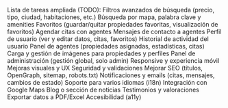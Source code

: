 Lista de tareas ampliada (TODO):
Filtros avanzados de búsqueda (precio, tipo, ciudad, habitaciones, etc.)
Búsqueda por mapa, palabra clave y amenities
Favoritos (guardar/quitar propiedades favoritas, visualización de favoritos)
Agendar citas con agentes
Mensajes de contacto a agentes
Perfil de usuario (ver y editar datos, citas, favoritos)
Historial de actividad del usuario
Panel de agentes (propiedades asignadas, estadísticas, citas)
Carga y gestión de imágenes para propiedades y perfiles
Panel de administración (gestión global, solo admin)
Responsive y experiencia móvil
Mejoras visuales y UX
Seguridad y validaciones
Mejorar SEO (títulos, OpenGraph, sitemap, robots.txt)
Notificaciones y emails (citas, mensajes, cambios de estado)
Soporte para varios idiomas (i18n)
Integración con Google Maps
Blog o sección de noticias
Testimonios y valoraciones
Exportar datos a PDF/Excel
Accesibilidad (a11y)
